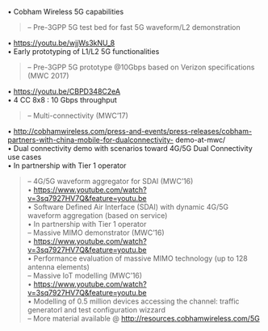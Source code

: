 • Cobham Wireless 5G capabilities  
>– Pre-3GPP 5G test bed for fast 5G waveform/L2 demonstration  

• https://youtu.be/wjjWs3kNU_8  
• Early prototyping of L1/L2 5G functionalities  
>– Pre-3GPP 5G prototype @10Gbps based on Verizon specifications (MWC 2017)  

• https://youtu.be/CBPD348C2eA  
• 4 CC 8x8 : 10 Gbps throughput  
>– Multi-connectivity (MWC’17)  

• http://cobhamwireless.com/press-and-events/press-releases/cobham-partners-with-china-mobile-for-dualconnectivity-
demo-at-mwc/  
• Dual connectivity demo with scenarios toward 4G/5G Dual Connectivity use cases  
• In partnership with Tier 1 operator  
>– 4G/5G waveform aggregator for SDAI (MWC’16)  
• https://www.youtube.com/watch?v=3sq7927HV7Q&feature=youtu.be  
• Software Defined Air Interface (SDAI) with dynamic 4G/5G waveform aggregation (based on service)  
• In partnership with Tier 1 operator  
>– Massive MIMO demonstrator (MWC’16)  
• https://www.youtube.com/watch?v=3sq7927HV7Q&feature=youtu.be  
• Performance evaluation of massive MIMO technology (up to 128 antenna elements)  
>– Massive IoT modelling (MWC’16)  
• https://www.youtube.com/watch?v=3sq7927HV7Q&feature=youtu.be  
• Modelling of 0.5 million devices accessing the channel: traffic generatorl and test configuration wizzard   
>– More material available @ http://resources.cobhamwireless.com/5G  
